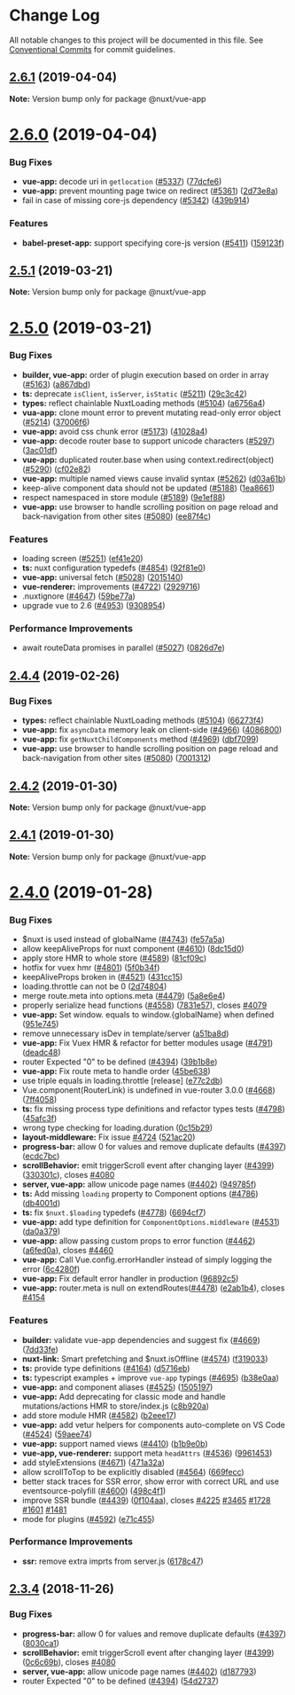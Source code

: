 # Change Log

All notable changes to this project will be documented in this file.
See [Conventional Commits](https://conventionalcommits.org) for commit guidelines.

## [2.6.1](https://github.com/nuxt/nuxt.js/compare/v2.6.0...v2.6.1) (2019-04-04)

**Note:** Version bump only for package @nuxt/vue-app





# [2.6.0](https://github.com/nuxt/nuxt.js/compare/v2.5.1...v2.6.0) (2019-04-04)


### Bug Fixes

* **vue-app:** decode uri in `getlocation` ([#5337](https://github.com/nuxt/nuxt.js/issues/5337)) ([77dcfe6](https://github.com/nuxt/nuxt.js/commit/77dcfe6))
* **vue-app:** prevent mounting page twice on redirect ([#5361](https://github.com/nuxt/nuxt.js/issues/5361)) ([2d73e8a](https://github.com/nuxt/nuxt.js/commit/2d73e8a))
* fail in case of missing core-js dependency ([#5342](https://github.com/nuxt/nuxt.js/issues/5342)) ([439b914](https://github.com/nuxt/nuxt.js/commit/439b914))


### Features

* **babel-preset-app:** support specifying core-js version ([#5411](https://github.com/nuxt/nuxt.js/issues/5411)) ([159123f](https://github.com/nuxt/nuxt.js/commit/159123f))





## [2.5.1](https://github.com/nuxt/nuxt.js/compare/v2.5.0...v2.5.1) (2019-03-21)

**Note:** Version bump only for package @nuxt/vue-app





# [2.5.0](https://github.com/nuxt/nuxt.js/compare/v2.4.5...v2.5.0) (2019-03-21)


### Bug Fixes

* **builder, vue-app:** order of plugin execution based on order in array ([#5163](https://github.com/nuxt/nuxt.js/issues/5163)) ([a867dbd](https://github.com/nuxt/nuxt.js/commit/a867dbd))
* **ts:** deprecate `isClient`, `isServer`, `isStatic` ([#5211](https://github.com/nuxt/nuxt.js/issues/5211)) ([29c3c42](https://github.com/nuxt/nuxt.js/commit/29c3c42))
* **types:** reflect chainlable NuxtLoading methods ([#5104](https://github.com/nuxt/nuxt.js/issues/5104)) ([a6756a4](https://github.com/nuxt/nuxt.js/commit/a6756a4))
* **vua-app:** clone mount error to prevent mutating read-only error object ([#5214](https://github.com/nuxt/nuxt.js/issues/5214)) ([37006f6](https://github.com/nuxt/nuxt.js/commit/37006f6))
* **vue-app:** avoid css chunk error ([#5173](https://github.com/nuxt/nuxt.js/issues/5173)) ([41028a4](https://github.com/nuxt/nuxt.js/commit/41028a4))
* **vue-app:** decode router base to support unicode characters ([#5297](https://github.com/nuxt/nuxt.js/issues/5297)) ([3ac01df](https://github.com/nuxt/nuxt.js/commit/3ac01df))
* **vue-app:** duplicated router.base when using context.redirect(object) ([#5290](https://github.com/nuxt/nuxt.js/issues/5290)) ([cf02e82](https://github.com/nuxt/nuxt.js/commit/cf02e82))
* **vue-app:** multiple named views cause invalid syntax ([#5262](https://github.com/nuxt/nuxt.js/issues/5262)) ([d03a61b](https://github.com/nuxt/nuxt.js/commit/d03a61b))
* keep-alive component data should not be updated ([#5188](https://github.com/nuxt/nuxt.js/issues/5188)) ([1ea8661](https://github.com/nuxt/nuxt.js/commit/1ea8661))
* respect namespaced in store module ([#5189](https://github.com/nuxt/nuxt.js/issues/5189)) ([9e1ef88](https://github.com/nuxt/nuxt.js/commit/9e1ef88))
* **vue-app:** use browser to handle scrolling position on page reload and back-navigation from other sites ([#5080](https://github.com/nuxt/nuxt.js/issues/5080)) ([ee87f4c](https://github.com/nuxt/nuxt.js/commit/ee87f4c))


### Features

* loading screen ([#5251](https://github.com/nuxt/nuxt.js/issues/5251)) ([ef41e20](https://github.com/nuxt/nuxt.js/commit/ef41e20))
* **ts:** nuxt configuration typedefs ([#4854](https://github.com/nuxt/nuxt.js/issues/4854)) ([92f81e0](https://github.com/nuxt/nuxt.js/commit/92f81e0))
* **vue-app:** universal fetch ([#5028](https://github.com/nuxt/nuxt.js/issues/5028)) ([2015140](https://github.com/nuxt/nuxt.js/commit/2015140))
* **vue-renderer:** improvements ([#4722](https://github.com/nuxt/nuxt.js/issues/4722)) ([2929716](https://github.com/nuxt/nuxt.js/commit/2929716))
* .nuxtignore ([#4647](https://github.com/nuxt/nuxt.js/issues/4647)) ([59be77a](https://github.com/nuxt/nuxt.js/commit/59be77a))
* upgrade vue to 2.6 ([#4953](https://github.com/nuxt/nuxt.js/issues/4953)) ([9308954](https://github.com/nuxt/nuxt.js/commit/9308954))


### Performance Improvements

* await routeData promises in parallel ([#5027](https://github.com/nuxt/nuxt.js/issues/5027)) ([0826d7e](https://github.com/nuxt/nuxt.js/commit/0826d7e))





## [2.4.4](https://github.com/nuxt/nuxt.js/compare/v2.4.3...v2.4.4) (2019-02-26)


### Bug Fixes

* **types:** reflect chainlable NuxtLoading methods ([#5104](https://github.com/nuxt/nuxt.js/issues/5104)) ([66273f4](https://github.com/nuxt/nuxt.js/commit/66273f4))
* **vue-app:** fix `asyncData` memory leak on client-side ([#4966](https://github.com/nuxt/nuxt.js/issues/4966)) ([4086800](https://github.com/nuxt/nuxt.js/commit/4086800))
* **vue-app:** fix `getNuxtChildComponents` method ([#4969](https://github.com/nuxt/nuxt.js/issues/4969)) ([dbf7099](https://github.com/nuxt/nuxt.js/commit/dbf7099))
* **vue-app:** use browser to handle scrolling position on page reload and back-navigation from other sites ([#5080](https://github.com/nuxt/nuxt.js/issues/5080)) ([7001312](https://github.com/nuxt/nuxt.js/commit/7001312))





## [2.4.2](https://github.com/nuxt/nuxt.js/compare/v2.4.1...v2.4.2) (2019-01-30)

**Note:** Version bump only for package @nuxt/vue-app





## [2.4.1](https://github.com/nuxt/nuxt.js/compare/v2.4.0...v2.4.1) (2019-01-30)

**Note:** Version bump only for package @nuxt/vue-app





# [2.4.0](https://github.com/nuxt/nuxt.js/compare/v2.3.4...v2.4.0) (2019-01-28)


### Bug Fixes

* $nuxt is used instead of globalName ([#4743](https://github.com/nuxt/nuxt.js/issues/4743)) ([fe57a5a](https://github.com/nuxt/nuxt.js/commit/fe57a5a))
* allow keepAliveProps for nuxt component ([#4610](https://github.com/nuxt/nuxt.js/issues/4610)) ([8dc15d0](https://github.com/nuxt/nuxt.js/commit/8dc15d0))
* apply store HMR to whole store ([#4589](https://github.com/nuxt/nuxt.js/issues/4589)) ([81cf09c](https://github.com/nuxt/nuxt.js/commit/81cf09c))
* hotfix for vuex hmr ([#4801](https://github.com/nuxt/nuxt.js/issues/4801)) ([5f0b34f](https://github.com/nuxt/nuxt.js/commit/5f0b34f))
* keepAliveProps broken in <nuxt-child> ([#4521](https://github.com/nuxt/nuxt.js/issues/4521)) ([431cc15](https://github.com/nuxt/nuxt.js/commit/431cc15))
* loading.throttle can not be 0 ([2d74804](https://github.com/nuxt/nuxt.js/commit/2d74804))
* merge route.meta into options.meta ([#4479](https://github.com/nuxt/nuxt.js/issues/4479)) ([5a8e6e4](https://github.com/nuxt/nuxt.js/commit/5a8e6e4))
* properly serialize head functions ([#4558](https://github.com/nuxt/nuxt.js/issues/4558)) ([7831e57](https://github.com/nuxt/nuxt.js/commit/7831e57)), closes [#4079](https://github.com/nuxt/nuxt.js/issues/4079)
* **vue-app:** Set window. equals to window.{globalName} when defined ([951e745](https://github.com/nuxt/nuxt.js/commit/951e745))
* remove unnecessary isDev in template/server ([a51ba8d](https://github.com/nuxt/nuxt.js/commit/a51ba8d))
* **vue-app:** Fix Vuex HMR & refactor for better modules usage ([#4791](https://github.com/nuxt/nuxt.js/issues/4791)) ([deadc48](https://github.com/nuxt/nuxt.js/commit/deadc48))
* router Expected "0" to be defined ([#4394](https://github.com/nuxt/nuxt.js/issues/4394)) ([39b1b8e](https://github.com/nuxt/nuxt.js/commit/39b1b8e))
* **vue-app:** Fix route meta to handle order ([45be638](https://github.com/nuxt/nuxt.js/commit/45be638))
* use triple equals in loading.throttle [release] ([e77c2db](https://github.com/nuxt/nuxt.js/commit/e77c2db))
* Vue.component(RouterLink) is undefined in vue-router 3.0.0 ([#4668](https://github.com/nuxt/nuxt.js/issues/4668)) ([7ff4058](https://github.com/nuxt/nuxt.js/commit/7ff4058))
* **ts:** fix missing process type definitions and refactor types tests ([#4798](https://github.com/nuxt/nuxt.js/issues/4798)) ([45afc3f](https://github.com/nuxt/nuxt.js/commit/45afc3f))
* wrong type checking for loading.duration ([0c15b29](https://github.com/nuxt/nuxt.js/commit/0c15b29))
* **layout-middleware:** Fix issue [#4724](https://github.com/nuxt/nuxt.js/issues/4724) ([521ac20](https://github.com/nuxt/nuxt.js/commit/521ac20))
* **progress-bar:** allow 0 for values and remove duplicate defaults ([#4397](https://github.com/nuxt/nuxt.js/issues/4397)) ([ecdc7bc](https://github.com/nuxt/nuxt.js/commit/ecdc7bc))
* **scrollBehavior:** emit triggerScroll event after changing layer ([#4399](https://github.com/nuxt/nuxt.js/issues/4399)) ([330301c](https://github.com/nuxt/nuxt.js/commit/330301c)), closes [#4080](https://github.com/nuxt/nuxt.js/issues/4080)
* **server, vue-app:** allow unicode page names ([#4402](https://github.com/nuxt/nuxt.js/issues/4402)) ([949785f](https://github.com/nuxt/nuxt.js/commit/949785f))
* **ts:** Add missing `loading` property to Component options ([#4786](https://github.com/nuxt/nuxt.js/issues/4786)) ([db4001d](https://github.com/nuxt/nuxt.js/commit/db4001d))
* **ts:** fix `$nuxt.$loading` typedefs ([#4778](https://github.com/nuxt/nuxt.js/issues/4778)) ([6694cf7](https://github.com/nuxt/nuxt.js/commit/6694cf7))
* **vue-app:** add type definition for `ComponentOptions.middleware` ([#4531](https://github.com/nuxt/nuxt.js/issues/4531)) ([da0a379](https://github.com/nuxt/nuxt.js/commit/da0a379))
* **vue-app:** allow passing custom props to error function ([#4462](https://github.com/nuxt/nuxt.js/issues/4462)) ([a6fed0a](https://github.com/nuxt/nuxt.js/commit/a6fed0a)), closes [#4460](https://github.com/nuxt/nuxt.js/issues/4460)
* **vue-app:** Call Vue.config.errorHandler instead of simply logging the error ([6c4280f](https://github.com/nuxt/nuxt.js/commit/6c4280f))
* **vue-app:** Fix default error handler in production ([96892c5](https://github.com/nuxt/nuxt.js/commit/96892c5))
* **vue-app:** router.meta is null on extendRoutes([#4478](https://github.com/nuxt/nuxt.js/issues/4478)) ([e2ab1b4](https://github.com/nuxt/nuxt.js/commit/e2ab1b4)), closes [#4154](https://github.com/nuxt/nuxt.js/issues/4154)


### Features

* **builder:** validate vue-app dependencies and suggest fix ([#4669](https://github.com/nuxt/nuxt.js/issues/4669)) ([7dd33fe](https://github.com/nuxt/nuxt.js/commit/7dd33fe))
* **nuxt-link:** Smart prefetching and $nuxt.isOffline ([#4574](https://github.com/nuxt/nuxt.js/issues/4574)) ([f319033](https://github.com/nuxt/nuxt.js/commit/f319033))
* **ts:** provide type definitions ([#4164](https://github.com/nuxt/nuxt.js/issues/4164)) ([d5716eb](https://github.com/nuxt/nuxt.js/commit/d5716eb))
* **ts:** typescript examples + improve `vue-app` typings ([#4695](https://github.com/nuxt/nuxt.js/issues/4695)) ([b38e0aa](https://github.com/nuxt/nuxt.js/commit/b38e0aa))
* **vue-app:** <n-link> and <n-child> component aliases ([#4525](https://github.com/nuxt/nuxt.js/issues/4525)) ([1505197](https://github.com/nuxt/nuxt.js/commit/1505197))
* **vue-app:** Add deprecating for classic mode and handle mutations/actions HMR to store/index.js ([c8b920a](https://github.com/nuxt/nuxt.js/commit/c8b920a))
* add store module HMR ([#4582](https://github.com/nuxt/nuxt.js/issues/4582)) ([b2eee17](https://github.com/nuxt/nuxt.js/commit/b2eee17))
* **vue-app:** add vetur helpers for components auto-complete on VS Code ([#4524](https://github.com/nuxt/nuxt.js/issues/4524)) ([59aee74](https://github.com/nuxt/nuxt.js/commit/59aee74))
* **vue-app:** support named views ([#4410](https://github.com/nuxt/nuxt.js/issues/4410)) ([b1b9e0b](https://github.com/nuxt/nuxt.js/commit/b1b9e0b))
* **vue-app, vue-renderer:** support meta `headAttrs` ([#4536](https://github.com/nuxt/nuxt.js/issues/4536)) ([9961453](https://github.com/nuxt/nuxt.js/commit/9961453))
* add styleExtensions ([#4671](https://github.com/nuxt/nuxt.js/issues/4671)) ([471a32a](https://github.com/nuxt/nuxt.js/commit/471a32a))
* allow scrollToTop to be explicitly disabled ([#4564](https://github.com/nuxt/nuxt.js/issues/4564)) ([669fecc](https://github.com/nuxt/nuxt.js/commit/669fecc))
* better stack traces for SSR error, show error with correct URL and use eventsource-polyfill ([#4600](https://github.com/nuxt/nuxt.js/issues/4600)) ([498c4f1](https://github.com/nuxt/nuxt.js/commit/498c4f1))
* improve SSR bundle ([#4439](https://github.com/nuxt/nuxt.js/issues/4439)) ([0f104aa](https://github.com/nuxt/nuxt.js/commit/0f104aa)), closes [#4225](https://github.com/nuxt/nuxt.js/issues/4225) [#3465](https://github.com/nuxt/nuxt.js/issues/3465) [#1728](https://github.com/nuxt/nuxt.js/issues/1728) [#1601](https://github.com/nuxt/nuxt.js/issues/1601) [#1481](https://github.com/nuxt/nuxt.js/issues/1481)
* mode for plugins ([#4592](https://github.com/nuxt/nuxt.js/issues/4592)) ([e71c455](https://github.com/nuxt/nuxt.js/commit/e71c455))


### Performance Improvements

* **ssr:** remove extra imprts from server.js ([6178c47](https://github.com/nuxt/nuxt.js/commit/6178c47))





## [2.3.4](https://github.com/nuxt/nuxt.js/compare/v2.3.2...v2.3.4) (2018-11-26)


### Bug Fixes

* **progress-bar:** allow 0 for values and remove duplicate defaults ([#4397](https://github.com/nuxt/nuxt.js/issues/4397)) ([8030ca1](https://github.com/nuxt/nuxt.js/commit/8030ca1))
* **scrollBehavior:** emit triggerScroll event after changing layer ([#4399](https://github.com/nuxt/nuxt.js/issues/4399)) ([0c6c69b](https://github.com/nuxt/nuxt.js/commit/0c6c69b)), closes [#4080](https://github.com/nuxt/nuxt.js/issues/4080)
* **server, vue-app:** allow unicode page names ([#4402](https://github.com/nuxt/nuxt.js/issues/4402)) ([d187793](https://github.com/nuxt/nuxt.js/commit/d187793))
* router Expected "0" to be defined ([#4394](https://github.com/nuxt/nuxt.js/issues/4394)) ([54d2737](https://github.com/nuxt/nuxt.js/commit/54d2737))
